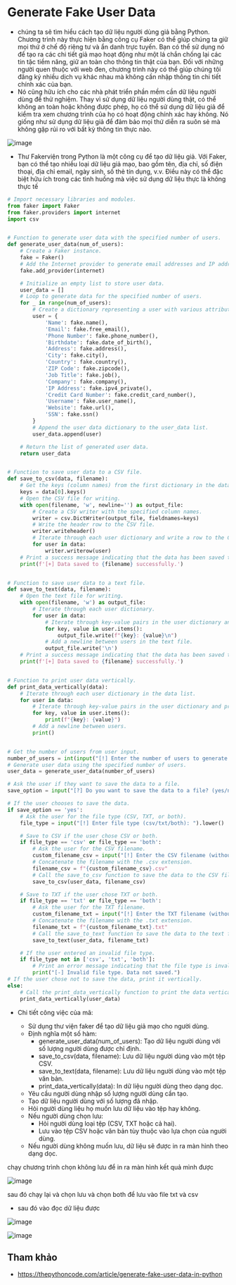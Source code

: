 # Generate Fake User Data

- chúng ta sẽ tìm hiểu cách tạo dữ liệu người dùng giả bằng Python. Chương trình này thực hiện bằng công cụ Faker có thể giúp chúng ta giữ mọi thứ ở chế độ riêng tư và ẩn danh trực tuyến. Bạn có thể sử dụng nó để tạo ra các chi tiết giả mạo hoạt động như một lá chắn chống lại các tin tặc tiềm năng, giữ an toàn cho thông tin thật của bạn. Đối với những người quen thuộc với web đen, chương trình này có thể giúp chúng tôi đăng ký nhiều dịch vụ khác nhau mà không cần nhập thông tin chi tiết chính xác của bạn.
- Nó cũng hữu ích cho các nhà phát triển phần mềm cần dữ liệu người dùng để thử nghiệm. Thay vì sử dụng dữ liệu người dùng thật, có thể không an toàn hoặc không được phép, họ có thể sử dụng dữ liệu giả để kiểm tra xem chương trình của họ có hoạt động chính xác hay không. Nó giống như sử dụng dữ liệu giả để đảm bảo mọi thứ diễn ra suôn sẻ mà không gặp rủi ro với bất kỳ thông tin thực nào.

![image](https://hackmd.io/_uploads/rJwOomYRa.png)

- Thư Fakerviện trong Python là một công cụ để tạo dữ liệu giả. Với Faker, bạn có thể tạo nhiều loại dữ liệu giả mạo, bao gồm tên, địa chỉ, số điện thoại, địa chỉ email, ngày sinh, số thẻ tín dụng, v.v. Điều này có thể đặc biệt hữu ích trong các tình huống mà việc sử dụng dữ liệu thực là không thực tế

```python
# Import necessary libraries and modules.
from faker import Faker
from faker.providers import internet
import csv


# Function to generate user data with the specified number of users.
def generate_user_data(num_of_users):
    # Create a Faker instance.
    fake = Faker()
    # Add the Internet provider to generate email addresses and IP addresses.
    fake.add_provider(internet)

    # Initialize an empty list to store user data.
    user_data = []
    # Loop to generate data for the specified number of users.
    for _ in range(num_of_users):
        # Create a dictionary representing a user with various attributes.
        user = {
            'Name': fake.name(),
            'Email': fake.free_email(),
            'Phone Number': fake.phone_number(),
            'Birthdate': fake.date_of_birth(),
            'Address': fake.address(),
            'City': fake.city(),
            'Country': fake.country(),
            'ZIP Code': fake.zipcode(),
            'Job Title': fake.job(),
            'Company': fake.company(),
            'IP Address': fake.ipv4_private(),
            'Credit Card Number': fake.credit_card_number(),
            'Username': fake.user_name(),
            'Website': fake.url(),
            'SSN': fake.ssn()
        }
        # Append the user data dictionary to the user_data list.
        user_data.append(user)

    # Return the list of generated user data.
    return user_data


# Function to save user data to a CSV file.
def save_to_csv(data, filename):
    # Get the keys (column names) from the first dictionary in the data list.
    keys = data[0].keys()
    # Open the CSV file for writing.
    with open(filename, 'w', newline='') as output_file:
        # Create a CSV writer with the specified column names.
        writer = csv.DictWriter(output_file, fieldnames=keys)
        # Write the header row to the CSV file.
        writer.writeheader()
        # Iterate through each user dictionary and write a row to the CSV file.
        for user in data:
            writer.writerow(user)
    # Print a success message indicating that the data has been saved to the file.
    print(f'[+] Data saved to {filename} successfully.')


# Function to save user data to a text file.
def save_to_text(data, filename):
    # Open the text file for writing.
    with open(filename, 'w') as output_file:
        # Iterate through each user dictionary.
        for user in data:
            # Iterate through key-value pairs in the user dictionary and write to the text file.
            for key, value in user.items():
                output_file.write(f"{key}: {value}\n")
            # Add a newline between users in the text file.
            output_file.write('\n')
    # Print a success message indicating that the data has been saved to the file.
    print(f'[+] Data saved to {filename} successfully.')


# Function to print user data vertically.
def print_data_vertically(data):
    # Iterate through each user dictionary in the data list.
    for user in data:
        # Iterate through key-value pairs in the user dictionary and print vertically.
        for key, value in user.items():
            print(f"{key}: {value}")
        # Add a newline between users.
        print()


# Get the number of users from user input.
number_of_users = int(input("[!] Enter the number of users to generate: "))
# Generate user data using the specified number of users.
user_data = generate_user_data(number_of_users)

# Ask the user if they want to save the data to a file.
save_option = input("[?] Do you want to save the data to a file? (yes/no): ").lower()

# If the user chooses to save the data.
if save_option == 'yes':
    # Ask the user for the file type (CSV, TXT, or both).
    file_type = input("[!] Enter file type (csv/txt/both): ").lower()

    # Save to CSV if the user chose CSV or both.
    if file_type == 'csv' or file_type == 'both':
        # Ask the user for the CSV filename.
        custom_filename_csv = input("[!] Enter the CSV filename (without extension): ")
        # Concatenate the filename with the .csv extension.
        filename_csv = f"{custom_filename_csv}.csv"
        # Call the save_to_csv function to save the data to the CSV file.
        save_to_csv(user_data, filename_csv)

    # Save to TXT if the user chose TXT or both.
    if file_type == 'txt' or file_type == 'both':
        # Ask the user for the TXT filename.
        custom_filename_txt = input("[!] Enter the TXT filename (without extension): ")
        # Concatenate the filename with the .txt extension.
        filename_txt = f"{custom_filename_txt}.txt"
        # Call the save_to_text function to save the data to the text file.
        save_to_text(user_data, filename_txt)

    # If the user entered an invalid file type.
    if file_type not in ['csv', 'txt', 'both']:
        # Print an error message indicating that the file type is invalid.
        print("[-] Invalid file type. Data not saved.")
# If the user chose not to save the data, print it vertically.
else:
    # Call the print_data_vertically function to print the data vertically.
    print_data_vertically(user_data)
```

- Chi tiết công việc của mã:

  - Sử dụng thư viện faker để tạo dữ liệu giả mạo cho người dùng.
  - Định nghĩa một số hàm:
    - generate_user_data(num_of_users): Tạo dữ liệu người dùng với số lượng người dùng được chỉ định.
    - save_to_csv(data, filename): Lưu dữ liệu người dùng vào một tệp CSV.
    - save_to_text(data, filename): Lưu dữ liệu người dùng vào một tệp văn bản.
    - print_data_vertically(data): In dữ liệu người dùng theo dạng dọc.
  - Yêu cầu người dùng nhập số lượng người dùng cần tạo.
  - Tạo dữ liệu người dùng với số lượng đã nhập.
  - Hỏi người dùng liệu họ muốn lưu dữ liệu vào tệp hay không.
  - Nếu người dùng chọn lưu:
    - Hỏi người dùng loại tệp (CSV, TXT hoặc cả hai).
    - Lưu vào tệp CSV hoặc văn bản tùy thuộc vào lựa chọn của người dùng.
  - Nếu người dùng không muốn lưu, dữ liệu sẽ được in ra màn hình theo dạng dọc.

chạy chương trình chọn không lưu để in ra màn hình kết quả mình được

![image](https://hackmd.io/_uploads/r1glmP5Ca.png)

sau đó chạy lại và chọn lưu và chọn both để lưu vào file txt và csv

- sau đó vào đọc dữ liệu được

![image](https://hackmd.io/_uploads/BJ9EXw50p.png)

![image](https://hackmd.io/_uploads/SkYwXv9RT.png)

## Tham khảo

- https://thepythoncode.com/article/generate-fake-user-data-in-python
